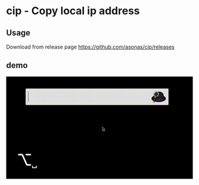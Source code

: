 # cip - Copy local ip address

## Usage

Download from release page
https://github.com/asonas/cip/releases

## demo

![](https://raw.githubusercontent.com/asonas/cip/master/demo.gif)
